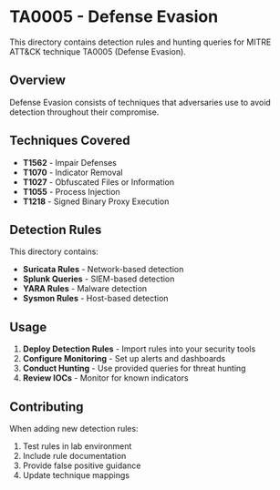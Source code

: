 # TA0005 - Defense Evasion

This directory contains detection rules and hunting queries for MITRE ATT&CK technique TA0005 (Defense Evasion).

## Overview

Defense Evasion consists of techniques that adversaries use to avoid detection throughout their compromise.

## Techniques Covered

- **T1562** - Impair Defenses
- **T1070** - Indicator Removal
- **T1027** - Obfuscated Files or Information
- **T1055** - Process Injection
- **T1218** - Signed Binary Proxy Execution

## Detection Rules

This directory contains:
- **Suricata Rules** - Network-based detection
- **Splunk Queries** - SIEM-based detection
- **YARA Rules** - Malware detection
- **Sysmon Rules** - Host-based detection

## Usage

1. **Deploy Detection Rules** - Import rules into your security tools
2. **Configure Monitoring** - Set up alerts and dashboards
3. **Conduct Hunting** - Use provided queries for threat hunting
4. **Review IOCs** - Monitor for known indicators

## Contributing

When adding new detection rules:
1. Test rules in lab environment
2. Include rule documentation
3. Provide false positive guidance
4. Update technique mappings
